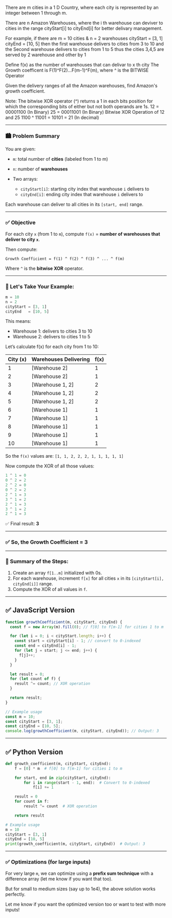 There are m cities in a 1 D Country, where each city is represented by an integer between 1 through m.

There are n Amazon Warehouses, where the i th warehouse can deviver to cities in the range
cityStart[i] to cityEnd[i] for better delivary management.

For example, if there are 
m = 10 cities &
n = 2 warehouses
cityStart = [3, 1]
cityEnd = [10, 5]
then the first warehouse delivers to cities from 3 to 10 and 
the Second warehouse delivers to cities from 1 to 5
thus the cities 3,4,5 are served by 2 warehouse
and other by 1

Define f(x) as the number of warehouses that can delivar to x th city
The Growth coefficent is F(1)^F(2)...F(m-1)^F(m),
where ^ is the BITWISE Operator

Given the delivery ranges of all the Amazon warehouses, find Amazon's growth coefficient.

Note: The bitwise XOR operator (^) returns a 1 in each bits position for which the corresponding bits of either but not both operands are 1s.
12 = 00001100 (In Binary)
25 = 00011001 (In Binary)
Bitwise XOR Operation of 12 and 25
1100 ^ 11001 = 10101 = 21 (In decimal)

---

### 🏙️ **Problem Summary**

You are given:

* `m`: total number of **cities** (labeled from 1 to m)
* `n`: number of **warehouses**
* Two arrays:

  * `cityStart[i]`: starting city index that warehouse `i` delivers to
  * `cityEnd[i]`: ending city index that warehouse `i` delivers to

Each warehouse can deliver to all cities in its `[start, end]` range.

---

### ✅ **Objective**

For each city `x` (from 1 to `m`), compute `f(x)` = **number of warehouses that deliver to city `x`**.

Then compute:

```
Growth Coefficient = f(1) ^ f(2) ^ f(3) ^ ... ^ f(m)
```

Where `^` is the **bitwise XOR** operator.

---

### 🧠 Let's Take Your Example:

```js
m = 10
n = 2
cityStart = [3, 1]
cityEnd   = [10, 5]
```

This means:

* Warehouse 1: delivers to cities 3 to 10
* Warehouse 2: delivers to cities 1 to 5

Let’s calculate f(x) for each city from 1 to 10:

| City (x) | Warehouses Delivering | f(x) |
| -------- | --------------------- | ---- |
| 1        | \[Warehouse 2]        | 1    |
| 2        | \[Warehouse 2]        | 1    |
| 3        | \[Warehouse 1, 2]     | 2    |
| 4        | \[Warehouse 1, 2]     | 2    |
| 5        | \[Warehouse 1, 2]     | 2    |
| 6        | \[Warehouse 1]        | 1    |
| 7        | \[Warehouse 1]        | 1    |
| 8        | \[Warehouse 1]        | 1    |
| 9        | \[Warehouse 1]        | 1    |
| 10       | \[Warehouse 1]        | 1    |

So the `f(x)` values are:
`[1, 1, 2, 2, 2, 1, 1, 1, 1, 1]`

Now compute the XOR of all those values:

```js
1 ^ 1 = 0
0 ^ 2 = 2
2 ^ 2 = 0
0 ^ 2 = 2
2 ^ 1 = 3
3 ^ 1 = 2
2 ^ 1 = 3
3 ^ 1 = 2
2 ^ 1 = 3
```

✅ Final result: **3**

---

### ✅ So, the Growth Coefficient = **3**

---

### 📌 Summary of the Steps:

1. Create an array `f[1..m]` initialized with 0s.
2. For each warehouse, increment `f[x]` for all cities `x` in its `[cityStart[i], cityEnd[i]]` range.
3. Compute the XOR of all values in `f`.

---

## ✅ JavaScript Version

```javascript
function growthCoefficient(m, cityStart, cityEnd) {
  const f = new Array(m).fill(0); // f[0] to f[m-1] for cities 1 to m

  for (let i = 0; i < cityStart.length; i++) {
    const start = cityStart[i] - 1; // convert to 0-indexed
    const end = cityEnd[i] - 1;
    for (let j = start; j <= end; j++) {
      f[j]++;
    }
  }

  let result = 0;
  for (let count of f) {
    result ^= count; // XOR operation
  }

  return result;
}

// Example usage
const m = 10;
const cityStart = [3, 1];
const cityEnd = [10, 5];
console.log(growthCoefficient(m, cityStart, cityEnd)); // Output: 3
```

---

## ✅ Python Version

```python
def growth_coefficient(m, cityStart, cityEnd):
    f = [0] * m  # f[0] to f[m-1] for cities 1 to m

    for start, end in zip(cityStart, cityEnd):
        for i in range(start - 1, end):  # Convert to 0-indexed
            f[i] += 1

    result = 0
    for count in f:
        result ^= count  # XOR operation

    return result

# Example usage
m = 10
cityStart = [3, 1]
cityEnd = [10, 5]
print(growth_coefficient(m, cityStart, cityEnd))  # Output: 3
```

---

### ✅ Optimizations (for large inputs)

For very large `m`, we can optimize using a **prefix sum technique** with a difference array (let me know if you want that too).

But for small to medium sizes (say up to 1e4), the above solution works perfectly.

Let me know if you want the optimized version too or want to test with more inputs!

